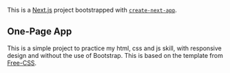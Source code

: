 This is a [Next.js](https://nextjs.org/) project bootstrapped with [`create-next-app`](https://github.com/vercel/next.js/tree/canary/packages/create-next-app).

## One-Page App

This is a simple project to practice my html, css and js skill, with responsive design and without the use of Bootstrap. This is based on the template from [Free-CSS](https://www.free-css.com/free-css-templates/page196/conquer).
